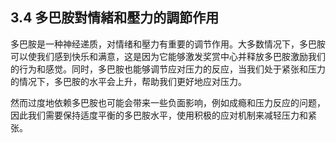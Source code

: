 ## 3.4 多巴胺對情緒和壓力的調節作用

多巴胺是一种神经递质，对情绪和壓力有重要的调节作用。大多数情况下，多巴胺可以使我们感到快乐和满意，这是因为它能够激发奖赏中心并释放多巴胺激励我们的行为和感觉。同时，多巴胺也能够调节应对压力的反应，当我们处于紧张和压力的情况下，多巴胺的水平会上升，帮助我们更好地应对压力。

然而过度地依赖多巴胺也可能会带来一些负面影响，例如成瘾和压力反应的问题，因此我们需要保持适度平衡的多巴胺水平，使用积极的应对机制来减轻压力和紧张。